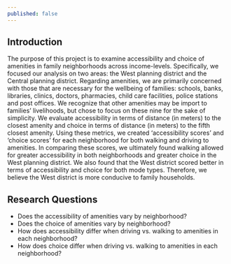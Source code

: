 ```yaml
---
published: false
---
```

## Introduction

The purpose of this project is to examine accessibility and choice of amenities in family neighborhoods across income-levels. Specifically, we focused our analysis on two areas: the West planning district and the Central planning district. Regarding amenities, we are primarily concerned with those that are necessary for the wellbeing of families: schools, banks, libraries, clinics, doctors, pharmacies, child care facilities, police stations and post offices. We recognize that other amenities may be import to families’ livelihoods, but chose to focus on these nine for the sake of simplicity. We evaluate accessibility in terms of distance (in meters) to the closest amenity and choice in terms of distance (in meters) to the fifth closest amenity. Using these metrics, we created ‘accessibility scores’ and ‘choice scores’ for each neighborhood for both walking and driving to amenities. In comparing these scores, we ultimately found walking allowed for greater accessibility in both neighborhoods and greater choice in the West planning district. We also found that the West district scored better in terms of accessibility and choice for both mode types. Therefore, we believe the West district is more conducive to family households. 

## Research Questions

* Does the accessibility of amenities vary by neighborhood? 
* Does the choice of amenities vary by neighborhood?
* How does accessibility differ when driving vs. walking to amenities in each neighborhood?
* How does choice differ when driving vs. walking to amenities in each neighborhood?



